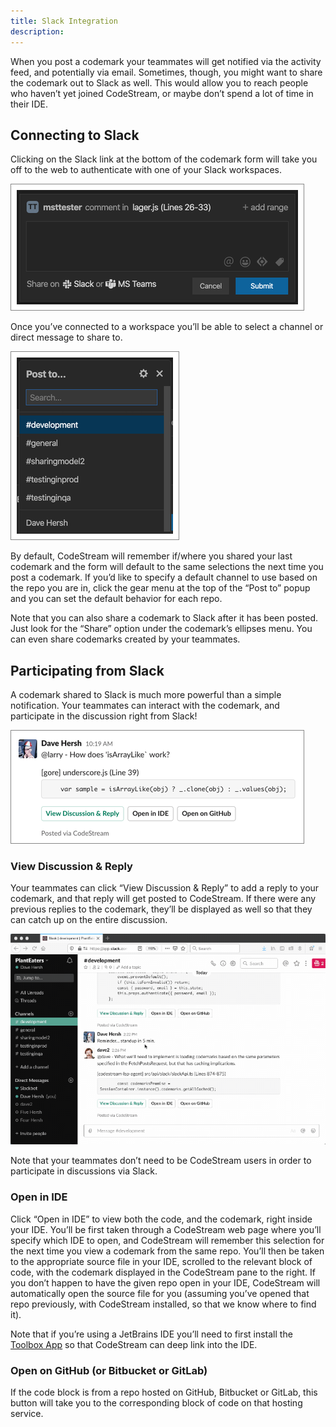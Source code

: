 ```yaml
---
title: Slack Integration
description: 
---
```


When you post a codemark your teammates will get notified via the activity feed,
and potentially via email. Sometimes, though, you might want to share the
codemark out to Slack as well. This would allow you to reach people who haven’t
yet joined CodeStream, or maybe don’t spend a lot of time in their IDE. 

## Connecting to Slack

Clicking on the Slack link at the bottom of the codemark form will take you off
to the web to authenticate with one of your Slack workspaces.

![Connect to Share](../assets/images/NewCodemark-NotConnected1.png)

Once you’ve connected to a workspace you’ll be able to select a channel or
direct message to share to.

![Select Channel](../assets/images/PostTo-Slack.png)

By default, CodeStream will remember if/where you shared your last codemark and
the form will default to the same selections the next time you post a codemark.
If you’d like to specify a default channel to use based on the repo you are in,
click the gear menu at the top of the “Post to” popup and you can set the
default behavior for each repo.

Note that you can also share a codemark to Slack after it has been posted. Just
look for the “Share” option under the codemark’s ellipses menu. You can even
share codemarks created by your teammates.

## Participating from Slack

A codemark shared to Slack is much more powerful than a simple notification.
Your teammates can interact with the codemark, and participate in the discussion
right from Slack!

![Codemark on Slack](../assets/images/ShareOnSlack1.png)

### View Discussion & Reply

Your teammates can click “View Discussion & Reply” to add a reply to your
codemark, and that reply will get posted to CodeStream. If there were any
previous replies to the codemark, they’ll be displayed as well so that they can
catch up on the entire discussion. 

![Reply from Slack](../assets/images/animated/ReplyFromSlack.gif)

Note that your teammates don’t need to be CodeStream users in order to
participate in discussions via Slack.

### Open in IDE

Click “Open in IDE” to view both the code, and the codemark, right inside your
IDE. You’ll be first taken through a CodeStream web page where you’ll specify
which IDE to open, and CodeStream will remember this selection for the next time
you view a codemark from the same repo. You’ll then be taken to the appropriate
source file in your IDE, scrolled to the relevant block of code, with the
codemark displayed in the CodeStream pane to the right. If you don’t happen to
have the given repo open in your IDE, CodeStream will automatically open the
source file for you (assuming you’ve opened that repo previously, with
CodeStream installed, so that we know where to find it).

Note that if you’re using a JetBrains IDE you’ll need to first install the
[Toolbox App](https://www.jetbrains.com/toolbox-app/) so that CodeStream can
deep link into the IDE.

### Open on GitHub (or Bitbucket or GitLab)

If the code block is from a repo hosted on GitHub, Bitbucket or GitLab, this
button will take you to the corresponding block of code on that hosting service.
